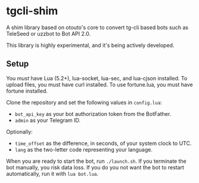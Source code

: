 # tgcli-shim
A shim library based on otouto's core to convert tg-cli based bots such as TeleSeed or uzzbot to Bot API 2.0.

This library is highly experimental, and it's being actively developed.

## Setup
You _must_ have Lua (5.2+), lua-socket, lua-sec, and lua-cjson installed. To upload files, you must have curl installed. To use fortune.lua, you must have fortune installed.

Clone the repository and set the following values in `config.lua`:

 - `bot_api_key` as your bot authorization token from the BotFather.
 - `admin` as your Telegram ID.

Optionally:

 - `time_offset` as the difference, in seconds, of your system clock to UTC.
 - `lang` as the two-letter code representing your language.

When you are ready to start the bot, run `./launch.sh`. If you terminate the bot manually, you risk data loss. If you do you not want the bot to restart automatically, run it with `lua bot.lua`.

